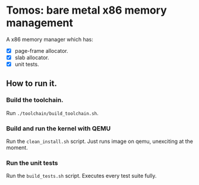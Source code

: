 # Tomos: bare metal x86 memory management 

A x86 memory manager which has:

- [x] page-frame allocator.
- [x] slab allocator.
- [x] unit tests.

## How to run it.

### Build the toolchain.

Run `./toolchain/build_toolchain.sh`.

### Build and run the kernel with QEMU

Run the `clean_install.sh` script. Just runs image on qemu, unexciting at the moment.

### Run the unit tests

Run the `build_tests.sh` script. Executes every test suite fully.